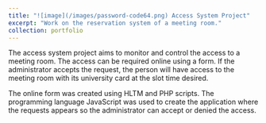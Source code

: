 ```yaml
---
title: "![image](/images/password-code64.png) Access System Project"
excerpt: "Work on the reservation system of a meeting room."
collection: portfolio
---
```


The access system project aims to monitor and control the access to a meeting room. The access can be required online using a form. If the administrator accepts the request, the person will have access to the meeting room with its university card at the slot time desired. 

The online form was created using HLTM and PHP scripts. The programming language JavaScript was used to create the application where the requests appears so the administrator can accept or denied the access.
